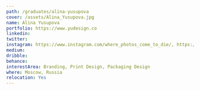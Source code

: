```yaml
---
path: /graduates/alina-yusupova
cover: /assets/Alina_Yusupova.jpg
name: Alina Yusupova
portfolio: https://www.yudesign.co
linkedin:
twitter:
instagram: https://www.instagram.com/where_photos_come_to_die/, https://www.instagram.com/yudesignme/
medium:
dribble:
behance:
interestArea: Branding, Print Design, Packaging Design
where: Moscow, Russia
relocation: Yes
---
```

